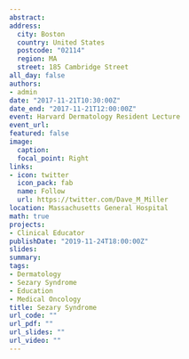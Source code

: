```yaml
---
abstract: 
address: 
  city: Boston
  country: United States
  postcode: "02114"
  region: MA
  street: 185 Cambridge Street
all_day: false
authors: 
- admin
date: "2017-11-21T10:30:00Z"
date_end: "2017-11-21T12:00:00Z"
event: Harvard Dermatology Resident Lecture
event_url: 
featured: false
image:
  caption: 
  focal_point: Right
links:
- icon: twitter
  icon_pack: fab
  name: Follow
  url: https://twitter.com/Dave_M_Miller
location: Massachusetts General Hospital
math: true
projects:
- Clinical Educator
publishDate: "2019-11-24T18:00:00Z"
slides: 
summary: 
tags: 
- Dermatology
- Sezary Syndrome
- Education
- Medical Oncology
title: Sezary Syndrome 
url_code: ""
url_pdf: ""
url_slides: ""
url_video: ""
---
```

